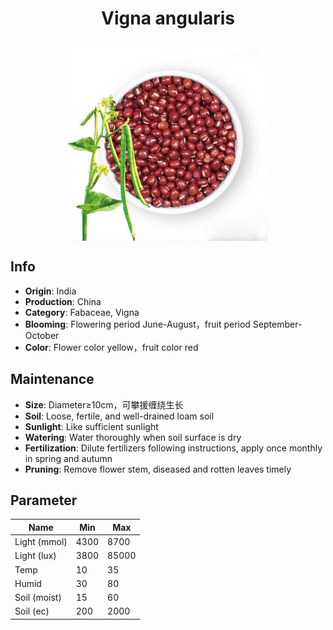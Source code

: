 <h1 align='center'>Vigna angularis</h1>
<p align="center">
    <img 
        align='center'
        width='320'
        src="../images/vigna angularis.png" 
        alt='Vigna angularis' />
</p>

## Info

 - **Origin**: India
 - **Production**: China
 - **Category**: Fabaceae, Vigna
 - **Blooming**: Flowering period June-August，fruit period September-October
 - **Color**: Flower color yellow，fruit color red

## Maintenance

 - **Size**: Diameter≥10cm，可攀援缠绕生长
 - **Soil**: Loose, fertile, and well-drained loam soil
 - **Sunlight**: Like sufficient sunlight
 - **Watering**: Water thoroughly when soil surface is dry
 - **Fertilization**: Dilute fertilizers following instructions, apply once monthly in spring and autumn
 - **Pruning**: Remove flower stem, diseased and rotten leaves timely

## Parameter

| Name         | Min  | Max   |
|--------------|------|-------|
| Light (mmol) | 4300 | 8700  |
| Light (lux)  | 3800 | 85000 |
| Temp         | 10    | 35    |
| Humid        | 30   | 80    |
| Soil (moist) | 15   | 60    |
| Soil (ec)    | 200  | 2000  |